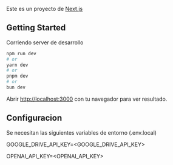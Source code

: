 Este es un proyecto de [Next.js](https://nextjs.org/)

## Getting Started

Corriendo server de desarrollo

```bash
npm run dev
# or
yarn dev
# or
pnpm dev
# or
bun dev
```

Abrir [http://localhost:3000](http://localhost:3000) con tu navegador para ver resultado.


## Configuracion
Se necesitan las siguientes variables de entorno (.env.local)

GOOGLE_DRIVE_API_KEY=<GOOGLE_DRIVE_API_KEY>

OPENAI_API_KEY=<OPENAI_API_KEY>
